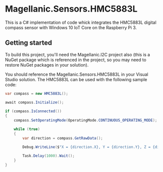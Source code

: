 # Magellanic.Sensors.HMC5883L
This is a C# implementation of code whick integrates the HMC5883L digital compass sensor with Windows 10 IoT Core on the Raspberry Pi 3.

## Getting started
To build this project, you'll need the Magellanic.I2C project also (this is a NuGet package which is referenced in the project, so you may need to restore NuGet packages in your solution).

You should reference the Magellanic.Sensors.HMC5883L in your Visual Studio solution. The HMC5883L can be used with the following sample code:

```C#
var compass = new HMC5883L();

await compass.Initialize();
            
if (compass.IsConnected())
{
    compass.SetOperatingMode(OperatingMode.CONTINUOUS_OPERATING_MODE);

    while (true)
    {
        var direction = compass.GetRawData();

        Debug.WriteLine($"X = {direction.X}, Y = {direction.Y}, Z = {direction.Z}");
                    
        Task.Delay(1000).Wait();
    }
}
```
